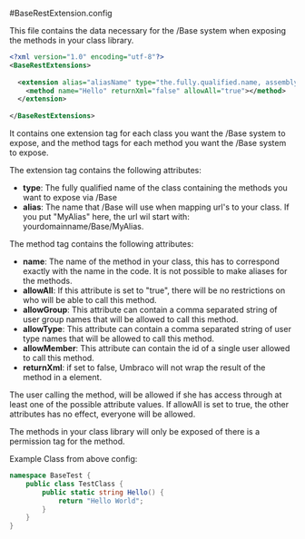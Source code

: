#BaseRestExtension.config

This file contains the data necessary for the /Base system when exposing the methods in your class library.

```XML
<?xml version="1.0" encoding="utf-8"?>
<BaseRestExtensions>
  
  <extension alias="aliasName" type="the.fully.qualified.name, assemblyName">
    <method name="Hello" returnXml="false" allowAll="true"></method>
  </extension>
  
</BaseRestExtensions>
```

It contains one extension tag for each class you want the /Base system to expose, and the method tags for each method you want the /Base system to expose.

The extension tag contains the following attributes:

- **type**: The fully qualified name of the class containing the methods you want to expose via /Base
- **alias**: The name that /Base will use when mapping url's to your class. If you put "MyAlias" here, the url wil start with: yourdomainname/Base/MyAlias.

The method tag contains the following attributes:

- **name**: The name of the method in your class, this has to correspond exactly with the name in the code. It is not possible to make aliases for the methods.
- **allowAll**: If this attribute is set to "true", there will be no restrictions on who will be able to call this method.
- **allowGroup**: This attribute can contain a comma separated string of user group names that will be allowed to call this method.
- **allowType**: This attribute can contain a comma separated string of user type names that will be allowed to call this method.
- **allowMember**: This attribute can contain the id of a single user allowed to call this method.
- **returnXml**: if set to false, Umbraco will not wrap the result of the method in a <value> element.

The user calling the method, will be allowed if she has access through at least one of the possible attribute values. If allowAll is set to true, the other attributes has no effect, everyone will be allowed. 

The methods in your class library will only be exposed of there is a permission tag for the method.

Example Class from above config:
```C#
namespace BaseTest {
    public class TestClass {
        public static string Hello() {
            return "Hello World";
        }
    }
} 
```
